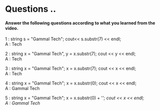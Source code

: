 # Questions ..

#### Answer the following questions according to what you learned from the video.

1 : string s = "Gammal Tech"; cout<< s.substr(7) << endl;  
A : Tech

2 : string x = "Gammal Tech", y = x.substr(7); cout << y << endl;  
A : Tech

3 : string x = "Gammal Tech"; x = x.substr(7); cout << x << endl;  
A : Tech

4 : string x = "Gammal Tech"; x = x.substr(0); cout << x << endl;  
A : Gammal Tech

5 : string x = "Gammal Tech"; x = x.substr(0) + '*'; cout << x << endl;  
A : Gammal Tech*
